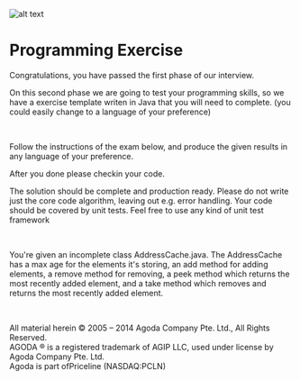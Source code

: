 ![alt text](http://cdn0.agoda.net/images/MVC/default/logo-agoda-mobile@2X.png "agoda")

Programming Exercise
===================
Congratulations, you have passed the first phase of our interview. 

On this second phase we are going to test your programming skills, so we have a exercise template writen in Java that you will need to complete. (you could easily change to a language of your preference)

<br/>

Follow the instructions of the exam below, and produce the given results in any language of your preference. 

After you done please checkin your code.

The solution should be complete and production ready. Please do not write just the core code algorithm, leaving out e.g. error handling.
Your code should be covered by unit tests.
Feel free to use any kind of unit test framework

<br/>

You're given an incomplete class AddressCache.java. The AddressCache has a max age for the elements it's storing, an add method for adding elements, a remove method for removing, a peek method which returns the most recently added element, and a take method which removes and returns the most recently added element.

<br />

All material herein © 2005 – 2014 Agoda Company Pte. Ltd., All Rights Reserved.<br />
AGODA ® is a registered trademark of AGIP LLC, used under license by Agoda Company Pte. Ltd.<br />
Agoda is part ofPriceline (NASDAQ:PCLN)<br />

